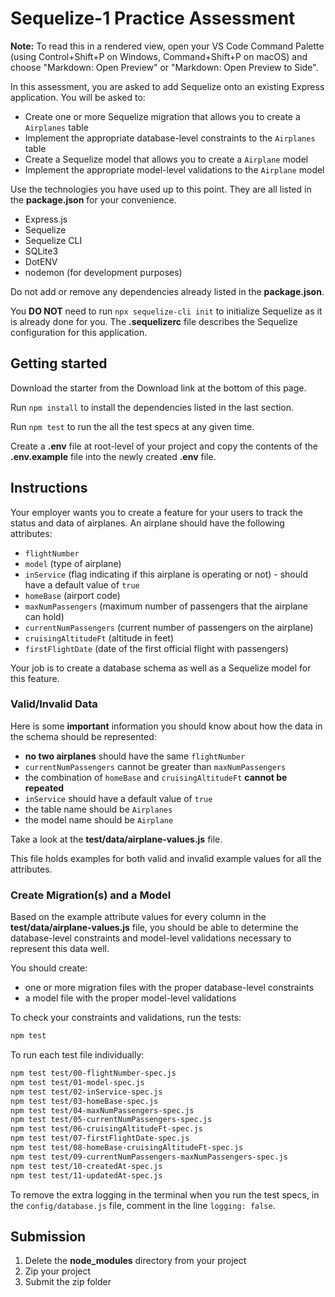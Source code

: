 # Sequelize-1 Practice Assessment

**Note:** To read this in a rendered view, open your VS Code Command Palette
(using Control+Shift+P on Windows, Command+Shift+P on macOS) and choose
"Markdown: Open Preview" or "Markdown: Open Preview to Side".

In this assessment, you are asked to add Sequelize onto an existing Express
application. You will be asked to:

* Create one or more Sequelize migration that allows you to create a
  `Airplanes` table
* Implement the appropriate database-level constraints to the `Airplanes` table
* Create a Sequelize model that allows you to create a `Airplane` model
* Implement the appropriate model-level validations to the `Airplane` model

Use the technologies you have used up to this point. They are all listed in
the **package.json** for your convenience.

* Express.js
* Sequelize
* Sequelize CLI
* SQLite3
* DotENV
* nodemon (for development purposes)

Do not add or remove any dependencies already listed in the **package.json**.

You **DO NOT** need to run `npx sequelize-cli init` to initialize Sequelize as
it is already done for you. The **.sequelizerc** file describes the Sequelize
configuration for this application.

## Getting started

Download the starter from the Download link at the bottom of this page.

Run `npm install` to install the dependencies listed in the last section.

Run `npm test` to run the all the test specs at any given time.

Create a **.env** file at root-level of your project and copy the contents of
the **.env.example** file into the newly created **.env** file.

## Instructions

Your employer wants you to create a feature for your users to track the status
and data of airplanes. An airplane should have the following attributes:

* `flightNumber`
* `model` (type of airplane)
* `inService` (flag indicating if this airplane is operating or not) - should
  have a default value of `true`
* `homeBase` (airport code)
* `maxNumPassengers` (maximum number of passengers that the airplane can hold)
* `currentNumPassengers` (current number of passengers on the airplane)
* `cruisingAltitudeFt` (altitude in feet)
* `firstFlightDate` (date of the first official flight with passengers)

Your job is to create a database schema as well as a Sequelize model for this
feature.

### Valid/Invalid Data

Here is some **important** information you should know about how the data in the
schema should be represented:

* **no two airplanes** should have the same `flightNumber`
* `currentNumPassengers` cannot be greater than `maxNumPassengers`
* the combination of `homeBase` and `cruisingAltitudeFt` **cannot be repeated**
* `inService` should have a default value of `true`
* the table name should be `Airplanes`
* the model name should be `Airplane`

Take a look at the **test/data/airplane-values.js** file.

This file holds examples for both valid and invalid example values for all the
attributes.

### Create Migration(s) and a Model

Based on the example attribute values for every column in the
**test/data/airplane-values.js** file, you should be able to determine the
database-level constraints and model-level validations necessary to represent
this data well.

You should create:

* one or more migration files with the proper database-level constraints
* a model file with the proper model-level validations

To check your constraints and validations, run the tests:

```bash
npm test
```

To run each test file individually:

```bash
npm test test/00-flightNumber-spec.js
npm test test/01-model-spec.js
npm test test/02-inService-spec.js
npm test test/03-homeBase-spec.js
npm test test/04-maxNumPassengers-spec.js
npm test test/05-currentNumPassengers-spec.js
npm test test/06-cruisingAltitudeFt-spec.js
npm test test/07-firstFlightDate-spec.js
npm test test/08-homeBase-cruisingAltitudeFt-spec.js
npm test test/09-currentNumPassengers-maxNumPassengers-spec.js
npm test test/10-createdAt-spec.js
npm test test/11-updatedAt-spec.js
```

To remove the extra logging in the terminal when you run the test specs, in the
`config/database.js` file, comment in the line `logging: false`.

## Submission

1. Delete the **node_modules** directory from your project
2. Zip your project
3. Submit the zip folder